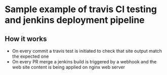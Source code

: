 # Sample example of travis CI testing and jenkins deployment pipeline

## How it works

- On every commit a travis test is initiated to check that site output match the expected one
- On every PR merge a jenkins build is triggered by a webhook and the web site content is being applied on nginx web server
